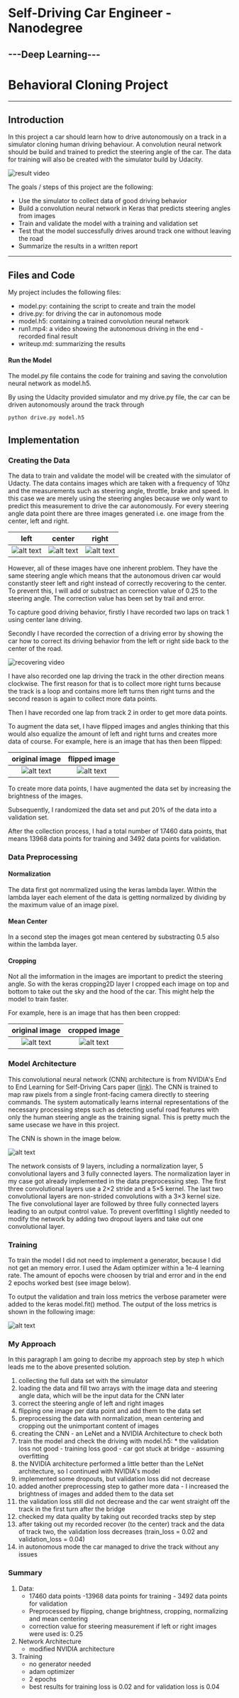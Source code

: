 # **Self-Driving Car Engineer - Nanodegree** 
## ---Deep Learning---
# Behavioral Cloning Project

---
[//]: # (Image References)

[image1]: ./writeup/left.jpg "left image"
[image2]: ./writeup/center.jpg "center image"
[image3]: ./writeup/right.jpg "right image"
[image4]: ./writeup/woflip.jpg "without flip image"
[image5]: ./writeup/wflip.jpg "with flip image"
[image6]: ./writeup/cropped.jpg "cropped image"
[image7]: ./writeup/nvidia.jpg "NVDIA Architecture"
[image8]: ./writeup/loss.jpg "Output of loss metrics"


## Introduction
In this project a car should learn how to drive autonomously on a track in a simulator cloning human driving behaviour. A convolution neural network should be build and trained to predict the steering angle of the car. The data for training will also be created with the simulator build by Udacity.

![result video](./writeup/run1.gif) 

The goals / steps of this project are the following:
* Use the simulator to collect data of good driving behavior
* Build a convolution neural network in Keras that predicts steering angles from images
* Train and validate the model with a training and validation set
* Test that the model successfully drives around track one without leaving the road
* Summarize the results in a written report


---
## Files and Code

My project includes the following files:
* model.py: containing the script to create and train the model
* drive.py: for driving the car in autonomous mode
* model.h5: containing a trained convolution neural network 
* run1.mp4: a video showing the autonomous driving in the end - recorded final result 
* writeup.md: summarizing the results

#### Run the Model
The model.py file contains the code for training and saving the convolution neural network as model.h5.

By using the Udacity provided simulator and my drive.py file, the car can be driven autonomously around the track through 
```sh
python drive.py model.h5
```

## Implementation

### Creating the Data
The data to train and validate the model will be created with the simulator of Udacty. The data contains images which are taken with a frequency of 10hz and the measurements such as steering angle, throttle, brake and speed. In this case we are merely using the steering angles because we only want to predict this measurement to drive the car autonomously. For every steering angle data point there are three images generated i.e. one image from the center, left and right.

|left|center|right|
|:--------:|:------------:|:------------:|
|![alt text][image1]| ![alt text][image2]| ![alt text][image3]|

However, all of these images have one inherent problem. They have the same steering angle which means that the autonomous driven car would constantly steer left and right instead of correctly recovering to the center. To prevent this, I will add or substract an correction value of 0.25 to the steering angle. The correction value has been set by trail and error.

To capture good driving behavior, firstly I have recorded two laps on track 1 using center lane driving. 

Secondly I have recorded the correction of a driving error by showing the car how to correct its driving behavior from the left or right side back to the center of the road.

![recovering video](./writeup/recovering.gif) 


I have also recorded one lap driving the track in the other direction means clockwise. The first reason for that is to collect more right turns because the track is a loop and contains more left turns then right turns and the second reason is again to collect more data points.

Then I have recorded one lap from track 2 in order to get more data points.


To augment the data set, I have flipped images and angles thinking that this would also equalize the amount of left and right turns and creates more data of course. For example, here is an image that has then been flipped:

|original image|flipped image|
|:--------:|:------------:|
|![alt text][image4]| ![alt text][image5]| 


To create more data points, I have augmented the data set by increasing the brightness of the images.

Subsequently, I randomized the data set and put 20% of the data into a validation set. 

After the collection process, I had a total number of 17460 data points, that means 13968 data points for training and 3492 data points for validation.


### Data Preprocessing

#### Normalization
The data first got nomrmalized using the keras lambda layer. Within the lambda layer each element of the data is getting normalized by dividing by the maximum value of an image pixel.

#### Mean Center
In a second step the images got mean centered by substracting 0.5 also within the lambda layer.

#### Cropping
Not all the imformation in the images are important to predict the steering angle. So with the keras cropping2D layer I cropped each image on top and bottom to take out the sky and the hood of the car. This might help the model to train faster.

For example, here is an image that has then been cropped:

|original image|cropped image|
|:--------:|:------------:|
|![alt text][image4]| ![alt text][image6]| 

### Model Architecture

This convolutional neural network (CNN) architecture is from NVIDIA's End to End Learning for Self-Driving Cars paper ([link](http://images.nvidia.com/content/tegra/automotive/images/2016/solutions/pdf/end-to-end-dl-using-px.pdf)). The CNN is trained to map raw pixels from a single front-facing camera directly to steering commands. The system automatically learns internal representations of the necessary processing steps such as detecting useful road features with only the human steering angle as the training signal. This is pretty much the same usecase we have in this project.  

The CNN is shown in the image below.


![alt text][image7]



The network consists of 9 layers, including a normalization layer, 5 convolutional layers
and 3 fully connected layers. The normalization layer in my case got already implemented in the data preprocessing step. 
The first three convolutional layers use a 2×2 stride and a 5×5 kernel. The last two convolutional layers are non-strided convolutions
with a 3×3 kernel size. The five convolutional layer are followed by three fully connected layers leading to an output control
value. 
To prevent overfitting I slightly needed to modify the network by adding two dropout layers and take out one convolutional layer.


### Training

To train the model I did not need to implement a generator, because I did not get an memory error. I used the Adam optimizer within a 1e-4 learning rate. The amount of epochs were choosen by trial and error and in the end 2 epochs worked best (see image below).

To output the validation and train loss metrics the verbose parameter were added to the keras model.fit() method. The output of the loss metrics is shown in the following image:

![alt text][image8]


### My Approach
In this paragraph I am going to decribe my approach step by step h which leads me to the above presented solution.
1. collecting the full data set with the simulator
2. loading the data and fill two arrays with the image data and steering angle data, which will be the input data for the CNN later
3. correct the steering angle of left and right images
4. flipping one image per data point and add them to the data set
5. preprocessing the data with normalization, mean centering and cropping out the unimportant content of images
5. creating the CNN - an LeNet and a NVIDIA Architecture to check both
6. train the model and check the driving with model.h5: 
               * the validation loss  not good - training loss good - car got stuck at bridge - assuming overfitting
7. the NVIDIA architecture performed a little better than the LeNet architecture, so I continued with NVIDIA's model 
8. implemented some dropouts, but validation loss did not decrease
9. added another preprocessing step to gather more data - I increased the brightness of images and added them to the data set
10. the validation loss still did not decrease and the car went straight off the track in the first turn after the bridge
11. checked my data quality by taking out recorded tracks step by step
12. after taking out my recorded recover (to the center) track and the data of track two, the validation loss decreases (train_loss = 0.02 and validation_loss = 0.04) 
13. in autonomous mode the car managed to drive the track without any issues
 
 
 ### Summary  
 
1. Data: 
    * 17460 data points -13968 data points for training - 3492 data points for validation
    * Preprocessed by flipping, change brightness, cropping, normalizing and mean centering
    * correction value for steering measurement if left or right images were used is: 0.25
2. Network Architecture
    * modified NVIDIA architecture
3. Training
    * no generator needed
    * adam optimizer
    * 2 epochs
    * best results for training loss is 0.02 and for validation loss is 0.04
